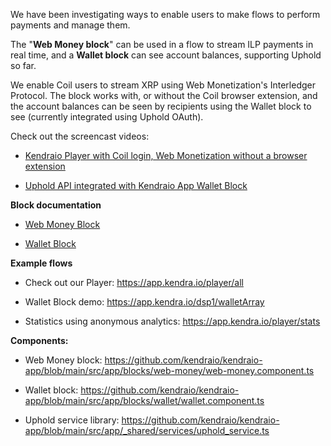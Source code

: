 We have been investigating ways to enable users to make flows to perform payments and manage them.

The "**Web Money block**" can be used in a flow to stream ILP payments in real time, and a **Wallet block** can see account balances, supporting Uphold so far.

We enable Coil users to stream XRP using Web Monetization's Interledger Protocol. The block works with, or without the Coil browser extension, and the account balances can be seen by recipients using the Wallet block to see (currently integrated using Uphold OAuth).

Check out the screencast videos:
-   [Kendraio Player with Coil login, Web Monetization without a browser extension](https://www.youtube.com/watch?v=T2yXWJKIgOQ)

-   [Uphold API integrated with Kendraio App Wallet Block](https://www.youtube.com/watch?v=QoZA2F-ddd8)

**Block documentation**

-   [Web Money Block](https://github.com/kendraio/kendraio-app/blob/main/docs/workflow/blocks/web_money.rst)

-   [Wallet Block](https://github.com/kendraio/kendraio-app/blob/main/docs/workflow/blocks/wallet.rst)

**Example flows**

-   Check out our Player:
<https://app.kendra.io/player/all>

-   Wallet Block demo:
<https://app.kendra.io/dsp1/walletArray>

-   Statistics using anonymous analytics: 
<https://app.kendra.io/player/stats>

**Components:**

-   Web Money block: 
<https://github.com/kendraio/kendraio-app/blob/main/src/app/blocks/web-money/web-money.component.ts>

-   Wallet block:
https://github.com/kendraio/kendraio-app/blob/main/src/app/blocks/wallet/wallet.component.ts

-   Uphold service library:
https://github.com/kendraio/kendraio-app/blob/main/src/app/_shared/services/uphold_service.ts
